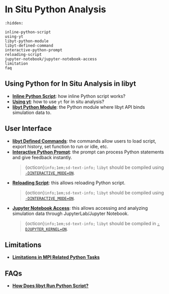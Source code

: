 # In Situ Python Analysis

```{toctree}
:hidden:

inline-python-script
using-yt
libyt-python-module
libyt-defined-command
interactive-python-prompt
reloading-script
jupyter-notebook/jupyter-notebook-access
limitation
faq
```

## Using Python for In Situ Analysis in libyt

- [**Inline Python Script**](./inline-python-script.md#inline-python-script): how inline Python script works?
- [**Using yt**](./using-yt.md#using-yt): how to use `yt` for in situ analysis?
- [**libyt Python Module**](./libyt-python-module.md#libyt-python-module): the Python module where libyt API binds simulation data to.

## User Interface

- [**libyt Defined Commands**](./libyt-defined-command.md#libyt-defined-commands): the commands allow users to load script, export history, set function to run or idle, etc.
- [**Interactive Python Prompt**](./interactive-python-prompt.md#interactive-python-prompt): the prompt can process Python statements and give feedback instantly.
  > {octicon}`info;1em;sd-text-info;` `libyt` should be compiled using [`-DINTERACTIVE_MODE=ON`](../how-to-install.md#-dinteractive_mode).
- [**Reloading Script**](./reloading-script.md#reloading-script): this allows reloading Python script.
  > {octicon}`info;1em;sd-text-info;` `libyt` should be compiled using [`-DINTERACTIVE_MODE=ON`](../how-to-install.md#-dinteractive_mode).
- [**Jupyter Notebook Access**](./jupyter-notebook/jupyter-notebook-access.md#jupyter-notebook-access): this allows accessing and analyzing simulation data through JupyterLab/Jupyter Notebook.
  > {octicon}`info;1em;sd-text-info;` `libyt` should be compiled in [`-DJUPYTER_KERNEL=ON`](../how-to-install.md#-djupyter_kernel).

## Limitations

- [**Limitations in MPI Related Python Tasks**](./limitation.md#limitations-in-mpi-related-python-tasks)

## FAQs

- [**How Does libyt Run Python Script?**](./faq.md#how-does-libyt-run-python-script)
